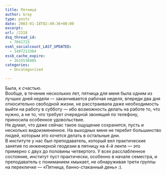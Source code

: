 ```yaml
---
title: Пятница
author: Gray
type: posts
date: 2003-01-18T02:49:36+00:00
excerpt:
url: /2318
dsq_thread_id:
  - 7041723
esml_socialcount_LAST_UPDATED:
  - 1497213364
essb_cache_expire:
  - 1615538405
categories:
  - Uncategorized

---
```








Была, к счастью.  
Вообще, в течение нескольких лет, пятница для меня была одним из лучших дней недели &#8212; заканчивается рабочая неделя, впереди два дня относительно свободной жизни, не расстраивала даже необходимость выйти на работу в субботу &#8212; ибо возможность делать на работе то, что нужно, а не то, что требует очередной звонящий по телефону, приносила особенное удовольствие.  
Не думал, что даже сейчас такое ощущение сохранится, пусть и несколько видоизмененное. На выходных меня не теребит большинство людей, которым это хочется делать в остальные дни.  
В институте у нас был преподаватель, который вел практические занятия по инженерной геодезии в пятницу на 4-й ленте &#8212; это примерно с двух до половины четвертого. У всех расслабленное состояние, институт пуст практически, особенно в начале семестра, и преподаватель с пониманием хмыкает, не обнаруживая трети группы на перекличке &#8212; &#171;Пятница, банно-стаканный день&#187; :).
